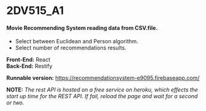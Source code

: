 # 2DV515_A1

#### Movie Recommending System reading data from CSV.file.
* Select between Euclidean and Person algorithm.
* Select number of recommendations results.


**Front-End:** React <br/>
**Back-End:** Restify

**Runnable version:** https://recommendationsystem-e9095.firebaseapp.com/

**NOTE:** *The rest API is hosted on a free service on heroku, which effects the start up time for the REST API.
If fail, reload the page and wait for a second or two.*
